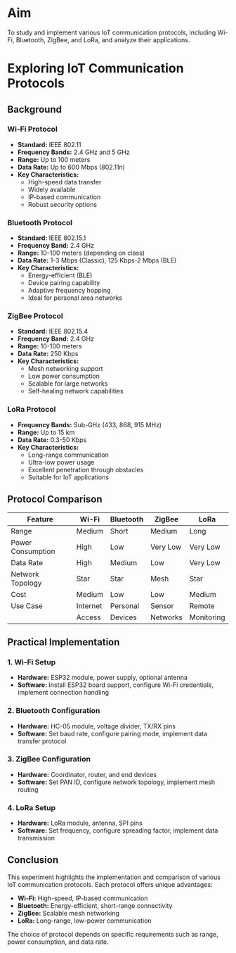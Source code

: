 # Aim
To study and implement various IoT communication protocols, including Wi-Fi, Bluetooth, ZigBee, and LoRa, and analyze their applications.

# Exploring IoT Communication Protocols


## Background

### Wi-Fi Protocol
- **Standard:** IEEE 802.11
- **Frequency Bands:** 2.4 GHz and 5 GHz
- **Range:** Up to 100 meters
- **Data Rate:** Up to 600 Mbps (802.11n)
- **Key Characteristics:**
  * High-speed data transfer
  * Widely available
  * IP-based communication
  * Robust security options

### Bluetooth Protocol
- **Standard:** IEEE 802.15.1
- **Frequency Band:** 2.4 GHz
- **Range:** 10-100 meters (depending on class)
- **Data Rate:** 1-3 Mbps (Classic), 125 Kbps-2 Mbps (BLE)
- **Key Characteristics:**
  * Energy-efficient (BLE)
  * Device pairing capability
  * Adaptive frequency hopping
  * Ideal for personal area networks

### ZigBee Protocol
- **Standard:** IEEE 802.15.4
- **Frequency Band:** 2.4 GHz
- **Range:** 10-100 meters
- **Data Rate:** 250 Kbps
- **Key Characteristics:**
  * Mesh networking support
  * Low power consumption
  * Scalable for large networks
  * Self-healing network capabilities

### LoRa Protocol
- **Frequency Bands:** Sub-GHz (433, 868, 915 MHz)
- **Range:** Up to 15 km
- **Data Rate:** 0.3-50 Kbps
- **Key Characteristics:**
  * Long-range communication
  * Ultra-low power usage
  * Excellent penetration through obstacles
  * Suitable for IoT applications

## Protocol Comparison

| Feature             | Wi-Fi       | Bluetooth   | ZigBee      | LoRa        |
|---------------------|-------------|-------------|-------------|-------------|
| Range              | Medium      | Short       | Medium      | Long        |
| Power Consumption  | High        | Low         | Very Low    | Very Low    |
| Data Rate          | High        | Medium      | Low         | Very Low    |
| Network Topology   | Star        | Star        | Mesh        | Star        |
| Cost               | Medium      | Low         | Low         | Medium      |
| Use Case           | Internet    | Personal    | Sensor      | Remote      |
|                    | Access      | Devices     | Networks    | Monitoring  |

## Practical Implementation

### 1. Wi-Fi Setup
- **Hardware:** ESP32 module, power supply, optional antenna
- **Software:** Install ESP32 board support, configure Wi-Fi credentials, implement connection handling

### 2. Bluetooth Configuration
- **Hardware:** HC-05 module, voltage divider, TX/RX pins
- **Software:** Set baud rate, configure pairing mode, implement data transfer protocol

### 3. ZigBee Configuration
- **Hardware:** Coordinator, router, and end devices
- **Software:** Set PAN ID, configure network topology, implement mesh routing

### 4. LoRa Setup
- **Hardware:** LoRa module, antenna, SPI pins
- **Software:** Set frequency, configure spreading factor, implement data transmission

## Conclusion
This experiment highlights the implementation and comparison of various IoT communication protocols. Each protocol offers unique advantages:
- **Wi-Fi:** High-speed, IP-based communication
- **Bluetooth:** Energy-efficient, short-range connectivity
- **ZigBee:** Scalable mesh networking
- **LoRa:** Long-range, low-power communication

The choice of protocol depends on specific requirements such as range, power consumption, and data rate.

